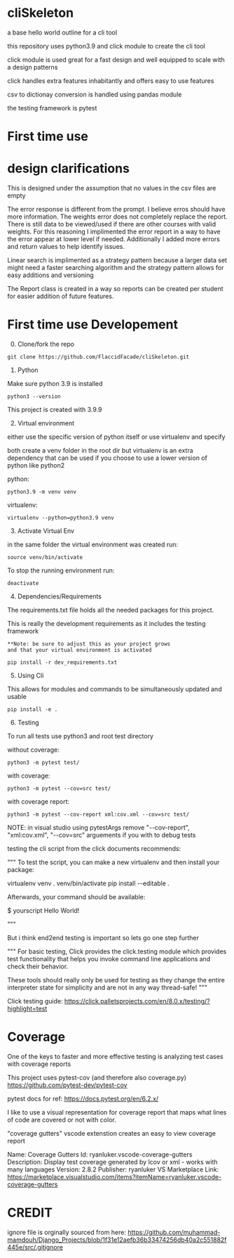 # cliSkeleton
  a base hello world outline for a cli tool

  this repository uses python3.9 and click module to create 
  the cli tool

  click module is used great for a fast design 
  and well equipped to scale with a design patterns

  click handles extra features inhabitantly and offers easy to use features

  csv to dictionay conversion is handled using pandas module

  the testing framework is pytest

# First time use 



# design clarifications

  This is designed under the assumption that no values in the csv files are empty

  The error response is different from the prompt. I believe erros should have more information.
  The weights error does not completely replace the report. There is still data to be viewed/used if there are other courses with valid weights. For this reasoning I implimented the error report in a way to have the error appear at lower level if needed. Additionally I added more errors and return values to help identify issues.

  Linear search is implimented as a strategy pattern because a larger data set might need a faster searching algorithm and the strategy pattern allows for easy additions and versioning

  The Report class is created in a way so reports can be created per student for easier addition of future features.


# First time use Developement
  0) Clone/fork the repo

  ```
  git clone https://github.com/FlaccidFacade/cliSkeleton.git
  ```


  1) Python

  Make sure python 3.9 is installed

  ```
  python3 --version
  ```

  This project is created with 3.9.9

  2) Virtual environment

  either use the specific version of python itself
  or use virtualenv and specify

  both create a venv folder in the root dir but
  virtualenv is an extra dependency that can be used if
  you choose to use a lower version of python like python2

  python:

  ```
  python3.9 -m venv venv
  ```

  virtualenv:

  ```
  virtualenv --python=python3.9 venv
  ``` 

  3) Activate Virtual Env

  in the same folder the virtual environment was created run:

  ```
  source venv/bin/activate
  ```

  To stop the running environment run:

  ```
  deactivate
  ```

  4) Dependencies/Requirements

  The requirements.txt file holds all the needed 
  packages for this project. 
  
  This is really the development requirements as it includes 
  the testing framework

    **Note: be sure to adjust this as your project grows 
    and that your virtual environment is activated

  ```
  pip install -r dev_requirements.txt
  ```

  5) Using Cli

  This allows for modules and commands to be simultaneously
  updated and usable

  ```
  pip install -e .
  ```

  
  6) Testing


  To run all tests use python3 and root test directory

  without coverage:

  ```
  python3 -m pytest test/
  ```

  with coverage:

  ```
  python3 -m pytest --cov=src test/
  ```

  with coverage report:

  ```
  python3 -m pytest --cov-report xml:cov.xml --cov=src test/
  ```

  NOTE: in visual studio using pytestArgs 
  remove "--cov-report", "xml:cov.xml", "--cov=src" arguements if you with to debug tests

  testing the cli script from the click documents recommends:

  """
  To test the script, you can make a new virtualenv and then install your package:

  virtualenv venv
  . venv/bin/activate
  pip install --editable .

  Afterwards, your command should be available:

  $ yourscript
  Hello World!

  """

  But i think end2end testing is important so lets go one step further

  """
  For basic testing, Click provides the click.testing module which provides test functionality that helps you invoke command line applications and check their behavior.

  These tools should really only be used for testing as they change the entire interpreter state for simplicity and are not in any way thread-safe!
  """

  Click testing guide: https://click.palletsprojects.com/en/8.0.x/testing/?highlight=test


# Coverage

  One of the keys to faster and more effective testing is
  analyzing test cases with coverage reports

  This project uses pytest-cov (and therefore also coverage.py)
  https://github.com/pytest-dev/pytest-cov

  pytest docs for ref:
  https://docs.pytest.org/en/6.2.x/

  I like to use a visual representation for coverage report that
  maps what lines of code are covered or not with color.

  "coverage gutters" vscode extenstion creates an easy to view coverage report

  Name: Coverage Gutters
  Id: ryanluker.vscode-coverage-gutters
  Description: Display test coverage generated by lcov or xml - works with many languages
  Version: 2.8.2
  Publisher: ryanluker
  VS Marketplace Link: https://marketplace.visualstudio.com/items?itemName=ryanluker.vscode-coverage-gutters



# CREDIT
  ignore file is orginally sourced from here: 
  https://github.com/muhammad-mamdouh/Django_Projects/blob/1f31e12aefb36b33474256db40a2c551882f445e/src/.gitignore
